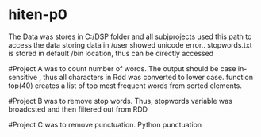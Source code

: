 # hiten-p0
The Data was stores in C:/DSP folder and all subjprojects used this path to access the data
storing data in /user showed unicode error..
stopwords.txt is stored in default /bin location, thus can be directly accessed

#Project A was to count number of words.
The output should be case in-sensitive , thus all characters in Rdd was converted to lower case.
function top(40) creates a list of top most frequent words from sorted elements.

#Project B was to remove stop words.
Thus, stopwords variable was broadcsted and then filtered out from RDD

#Project C was to remove punctuation.
Python punctuation


